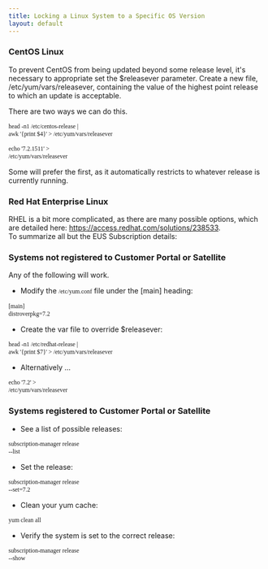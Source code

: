 ```yaml
---
title: Locking a Linux System to a Specific OS Version
layout: default
---
```

### CentOS Linux

To prevent CentOS from being updated beyond some release level, it's necessary to appropriate set the $releasever parameter. Create a new file, /etc/yum/vars/releasever, containing the value of the highest point release to which an update is acceptable.

There are two ways we can do this.

<code style="font-family: Consolas;">head -n1 /etc/centos-release | awk '{print $4}' &gt; /etc/yum/vars/releasever</code>

<code style="font-family: Consolas;">echo '7.2.1511' &gt; /etc/yum/vars/releasever</code>

Some will prefer the first, as it automatically restricts to whatever release is currently running.

### Red Hat Enterprise Linux

RHEL is a bit more complicated, as there are many possible options, which are detailed here: <a href="https://access.redhat.com/solutions/238533">https://access.redhat.com/solutions/238533</a>. To summarize all but the EUS Subscription details:

### **Systems not registered to Customer Portal or Satellite**

Any of the following will work.

* Modify the <code style="font-family: Consolas;">/etc/yum.conf</code> file under the [main] heading: 

<code style="font-family: Consolas;">[main] distroverpkg=7.2</code>

* Create the var file to override $releasever: 

<code style="font-family: Consolas;">head -n1 /etc/redhat-release | awk '{print $7}' &gt; /etc/yum/vars/releasever</code>

* Alternatively ... 

<code style="font-family: Consolas;">echo '7.2' &gt; /etc/yum/vars/releasever</code>

### **Systems registered to Customer Portal or Satellite**

* See a list of possible releases: 

<code style="font-family: Consolas;">subscription-manager release --list</code>

* Set the release: 

<code style="font-family: Consolas;">subscription-manager release --set=7.2</code>

* Clean your yum cache: 

<code style="font-family: Consolas;">yum clean all</code>

* Verify the system is set to the correct release: 

<code style="font-family: Consolas;">subscription-manager release --show</code>

